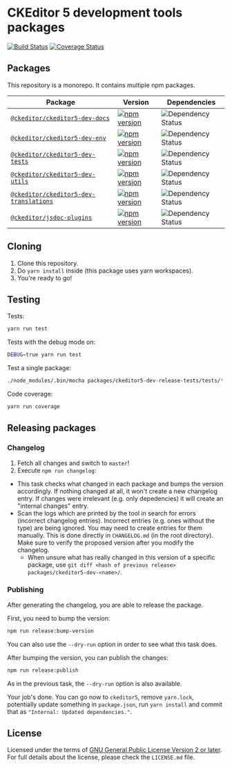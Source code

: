 CKEditor 5 development tools packages
=====================================

[![Build Status](https://travis-ci.com/ckeditor/ckeditor5-dev.svg?branch=master)](https://app.travis-ci.com/github/ckeditor/ckeditor5-dev)
[![Coverage Status](https://coveralls.io/repos/github/ckeditor/ckeditor5-dev/badge.svg?branch=master)](https://coveralls.io/github/ckeditor/ckeditor5-dev?branch=master)

## Packages

This repository is a monorepo. It contains multiple npm packages.

| Package                                                                        | Version                                                                                                                                                     | Dependencies                                                                                              |
|--------------------------------------------------------------------------------|-------------------------------------------------------------------------------------------------------------------------------------------------------------|-----------------------------------------------------------------------------------------------------------|
| [`@ckeditor/ckeditor5-dev-docs`](/packages/ckeditor5-dev-docs)                 | [![npm version](https://badge.fury.io/js/%40ckeditor%2Fckeditor5-dev-docs.svg)](https://www.npmjs.com/package/@ckeditor/ckeditor5-dev-docs)                 | ![Dependency Status](https://img.shields.io/librariesio/release/npm/@ckeditor/ckeditor5-dev-docs)         |
| [`@ckeditor/ckeditor5-dev-env`](/packages/ckeditor5-dev-env)                   | [![npm version](https://badge.fury.io/js/%40ckeditor%2Fckeditor5-dev-env.svg)](https://www.npmjs.com/package/@ckeditor/ckeditor5-dev-env)                   | ![Dependency Status](https://img.shields.io/librariesio/release/npm/@ckeditor/ckeditor5-dev-env)          |
| [`@ckeditor/ckeditor5-dev-tests`](/packages/ckeditor5-dev-tests)               | [![npm version](https://badge.fury.io/js/%40ckeditor%2Fckeditor5-dev-tests.svg)](https://www.npmjs.com/package/@ckeditor/ckeditor5-dev-tests)               | ![Dependency Status](https://img.shields.io/librariesio/release/npm/@ckeditor/ckeditor5-dev-tests)        |
| [`@ckeditor/ckeditor5-dev-utils`](/packages/ckeditor5-dev-utils)               | [![npm version](https://badge.fury.io/js/%40ckeditor%2Fckeditor5-dev-utils.svg)](https://www.npmjs.com/package/@ckeditor/ckeditor5-dev-utils)               | ![Dependency Status](https://img.shields.io/librariesio/release/npm/@ckeditor/ckeditor5-dev-utils)        |
| [`@ckeditor/ckeditor5-dev-translations`](/packages/ckeditor5-dev-translations) | [![npm version](https://badge.fury.io/js/%40ckeditor%2Fckeditor5-dev-translations.svg)](https://www.npmjs.com/package/@ckeditor/ckeditor5-dev-translations) | ![Dependency Status](https://img.shields.io/librariesio/release/npm/@ckeditor/ckeditor5-dev-translations) |
| [`@ckeditor/jsdoc-plugins`](/packages/jsdoc-plugins)                           | [![npm version](https://badge.fury.io/js/%40ckeditor%2Fjsdoc-plugins.svg)](https://www.npmjs.com/package/@ckeditor/jsdoc-plugins)                           | ![Dependency Status](https://img.shields.io/librariesio/release/npm/@ckeditor/jsdoc-plugins)              |

## Cloning

1. Clone this repository.
2. Do `yarn install` inside (this package uses yarn workspaces).
3. You're ready to go!

## Testing

Tests:

```bash
yarn run test
```

Tests with the debug mode on:

```bash
DEBUG=true yarn run test
```

Test a single package:

```bash
./node_modules/.bin/mocha packages/ckeditor5-dev-release-tests/tests/* --recursive
```

Code coverage:

```bash
yarn run coverage
```

## Releasing packages

### Changelog

1. Fetch all changes and switch to `master`!
2. Execute `npm run changelog`:
  * This task checks what changed in each package and bumps the version accordingly. If nothing changed at all, it won't create a new changelog entry. If changes were irrelevant (e.g. only depedencies) it will create an "internal changes" entry.
  * Scan the logs which are printed by the tool in search for errors (incorrect changelog entries). Incorrect entries (e.g. ones without the type) are being ignored. You may need to create entries for them manually. This is done directly in `CHANGELOG.md` (in the root directory). Make sure to verify the proposed version after you modify the changelog.
    * When unsure what has really changed in this version of a specific package, use `git diff <hash of previous release> packages/ckeditor5-dev-<name>/`.

### Publishing

After generating the changelog, you are able to release the package.

First, you need to bump the version:

```bash
npm run release:bump-version
```

You can also use the `--dry-run` option in order to see what this task does.

After bumping the version, you can publish the changes:

```bash
npm run release:publish
```

As in the previous task, the `--dry-run` option is also available.

Your job's done. You can go now to `ckeditor5`, remove `yarn.lock`, potentially update something in `package.json`, run `yarn install` and commit that as `"Internal: Updated dependencies."`.

## License

Licensed under the terms of [GNU General Public License Version 2 or later](http://www.gnu.org/licenses/gpl.html). For full details about the license, please check the `LICENSE.md` file.
